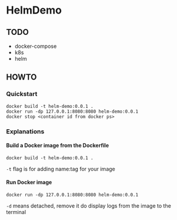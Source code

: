 # HelmDemo

## TODO

- docker-compose
- k8s
- helm

## HOWTO

### Quickstart

```
docker build -t helm-demo:0.0.1 .
docker run -dp 127.0.0.1:8080:8080 helm-demo:0.0.1
docker stop <container id from docker ps>
```

### Explanations

#### Build a Docker image from the Dockerfile

`docker build -t helm-demo:0.0.1 .`

`-t` flag is for adding name:tag for your image

#### Run Docker image

`docker run -dp 127.0.0.1:8080:8080 helm-demo:0.0.1`

`-d` means detached, remove it do display logs from the image to the terminal
